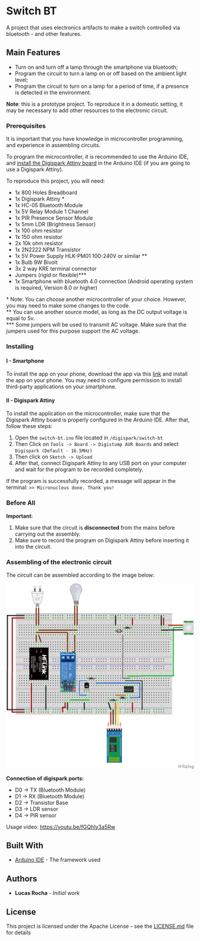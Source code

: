 # Switch BT

A project that uses electronics artifacts to make a switch controlled via bluetooth - and other features.

## Main Features

* Turn on and turn off a lamp through the smartphone via bluetooth;
* Program the circuit to turn a lamp on or off based on the ambient light level;
* Program the circuit to turn on a lamp for a period of time, if a presence is detected in the environment.

**Note**: this is a prototype project. To reproduce it in a domestic setting, it may be necessary to add other resources to the electronic circuit.

### Prerequisites
It is important that you have knowledge in microcontroller programming, and experience in assembling circuits. 

To program the microcontroller, it is recommended to use the Arduino IDE, and [install the Digispark Attiny board](https://www.instructables.com/id/Digispark-Attiny-85-With-Arduino-IDE) in the Arduino IDE (if you are going to use a Digispark Attiny).

To reproduce this project, you will need:

* 1x 800 Holes Breadboard
* 1x Digispark Attiny *
* 1x HC-05 Bluetooth Module
* 1x 5V Relay Module 1 Channel
* 1x PIR Presence Sensor Module
* 1x 5mm LDR (Brightness Sensor)
* 1x 100 ohm resistor
* 1x 150 ohm resistor
* 2x 10k ohm resistor
* 1x 2N2222 NPM Transistor
* 1x 5V Power Supply HLK-PM01 100-240V or similar **
* 1x Bulb 9W Bivolt
* 3x 2 way KRE terminal connector
* Jumpers (rigid or flexible)***
* 1x Smartphone with bluetooth 4.0 connection (Android operating system is required, Version 8.0 or higher)


\* Note: You can choose another microcontroller of your choice. However, you may need to make some changes to the code.<br/>
** You can use another source model, as long as the DC output voltage is equal to 5v.<br/>
*** Some jumpers will be used to transmit AC voltage. Make sure that the jumpers used for this purpose support the AC voltage.<br/>


### Installing

#### I - Smartphone

To install the app on your phone, download the app via this [link](https://github.com/lucasrochagit/switch-bt/blob/master/app/InterruptorBluetooth.apk) and install the app on your phone. You may need to configure permission to install third-party applications on your smartphone.

#### II - Digispark Attiny

To install the application on the microcontroller, make sure that the Digispark Attiny board is properly configured in the Arduino IDE. After that, follow these steps:

1. Open the `switch-bt.ino` file located in `/digispark/switch-bt`
2. Then Click on `Tools -> Board -> Digistump AVR Boards` and select `Digispark (Default - 16.5MHz)`
3. Then click on `Sketch -> Upload`
4. After that, connect Digispark Attiny to any USB port on your computer and wait for the program to be recorded completely.

If the program is successfully recorded, a message will appear in the terminal: `>> Micronucleus done. Thank you! `


### Before All

**Important**:
1. Make sure that the circuit is **disconnected** from the mains before carrying out the assembly.
2. Make sure to record the program on Digispark Attiny before inserting it into the circuit.
 
### Assembling of the electronic circuit

The circuit can be assembled according to the image below:


![Circuit](https://github.com/lucasrochagit/switch-bt/blob/master/images/circuit.png)



**Connection of digispark ports:**

* D0 -> TX (Bluetooth Module)
* D1 -> RX (Bluetooth Module)
* D2 -> Transistor Base
* D3 -> LDR sensor
* D4 -> PIR sensor

Usage video: https://youtu.be/fGQhIy3a5Rw

## Built With

* [Arduino IDE](http://arduino.cc) - The framework used

## Authors

* **Lucas Rocha** - *Initial work* 

## License

This project is licensed under the Apache License - see the [LICENSE.md](LICENSE) file for details


